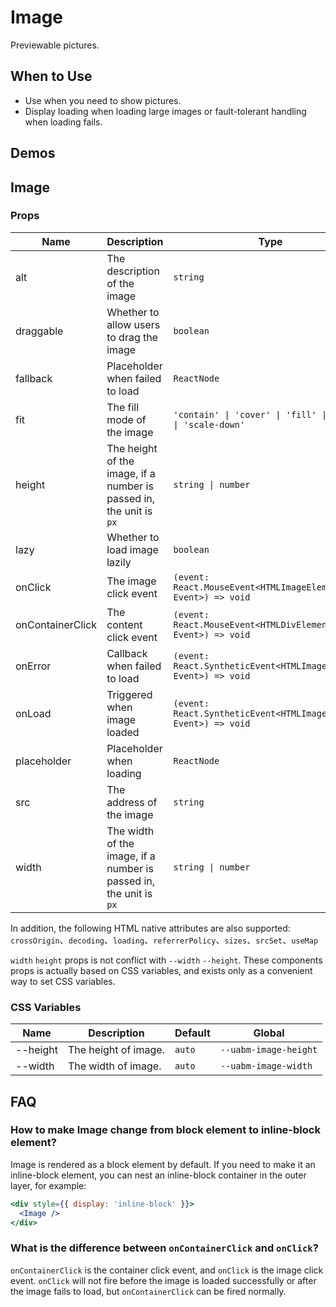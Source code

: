 # Image

Previewable pictures.

## When to Use

- Use when you need to show pictures.
- Display loading when loading large images or fault-tolerant handling when loading fails.

## Demos

<code src="./demos/demo1.tsx"></code>

<code src="./demos/demo2.tsx" debug></code>

## Image

### Props

| Name | Description | Type | Default |
| --- | --- | --- | --- |
| alt | The description of the image | `string` | - |
| draggable | Whether to allow users to drag the image | `boolean` | `false` |
| fallback | Placeholder when failed to load | `ReactNode` | default placeholder |
| fit | The fill mode of the image | `'contain' \| 'cover' \| 'fill' \| 'none' \| 'scale-down'` | `'fill'` |
| height | The height of the image, if a number is passed in, the unit is `px` | `string \| number` | - |
| lazy | Whether to load image lazily | `boolean` | `false` |
| onClick | The image click event | `(event: React.MouseEvent<HTMLImageElement, Event>) => void` | - |
| onContainerClick | The content click event | `(event: React.MouseEvent<HTMLDivElement, Event>) => void` | - |
| onError | Callback when failed to load | `(event: React.SyntheticEvent<HTMLImageElement, Event>) => void` | - |
| onLoad | Triggered when image loaded | `(event: React.SyntheticEvent<HTMLImageElement, Event>) => void` | - |
| placeholder | Placeholder when loading | `ReactNode` | default placeholder |
| src | The address of the image | `string` | - |
| width | The width of the image, if a number is passed in, the unit is `px` | `string \| number` | - |

In addition, the following HTML native attributes are also supported: `crossOrigin`、`decoding`、`loading`、`referrerPolicy`、`sizes`、`srcSet`、`useMap`

`width` `height` props is not conflict with `--width` `--height`. These components props is actually based on CSS variables, and exists only as a convenient way to set CSS variables.

### CSS Variables

| Name     | Description          | Default | Global                |
| -------- | -------------------- | ------- | --------------------- |
| --height | The height of image. | `auto`  | `--uabm-image-height` |
| --width  | The width of image.  | `auto`  | `--uabm-image-width`  |

## FAQ

### How to make Image change from block element to inline-block element?

Image is rendered as a block element by default. If you need to make it an inline-block element, you can nest an inline-block container in the outer layer, for example:

```jsx
<div style={{ display: 'inline-block' }}>
  <Image />
</div>
```

### What is the difference between `onContainerClick` and `onClick`?

`onContainerClick` is the container click event, and `onClick` is the image click event. `onClick` will not fire before the image is loaded successfully or after the image fails to load, but `onContainerClick` can be fired normally.
